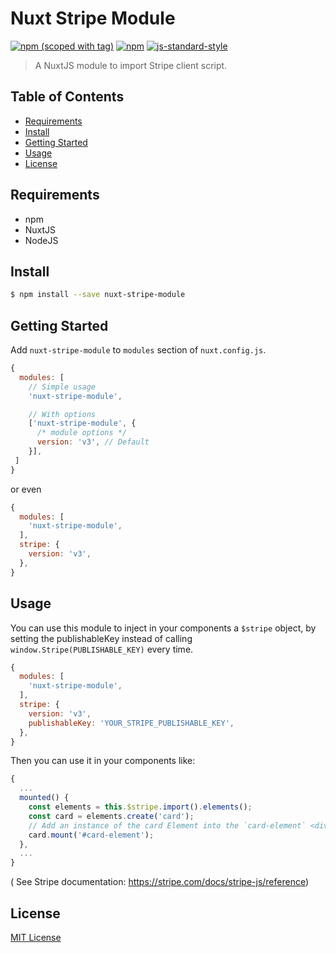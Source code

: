 # Nuxt Stripe Module

[![npm (scoped with tag)](https://img.shields.io/npm/v/nuxt-stripe-module/latest.svg?style=flat-square)](https://npmjs.com/package/nuxt-stripe-module)
[![npm](https://img.shields.io/npm/dt/nuxt-stripe-module.svg?style=flat-square)](https://npmjs.com/package/nuxt-stripe-module)
[![js-standard-style](https://img.shields.io/badge/code_style-standard-brightgreen.svg?style=flat-square)](http://standardjs.com)

> A NuxtJS module to import Stripe client script.

## Table of Contents ##

* [Requirements](#requirements)
* [Install](#install)
* [Getting Started](#getting-started)
* [Usage](#usage)
* [License](#license)

## Requirements

* npm
* NuxtJS
* NodeJS

## Install

```bash
$ npm install --save nuxt-stripe-module
```

## Getting Started

Add `nuxt-stripe-module` to `modules` section of `nuxt.config.js`.
```js
{
  modules: [
    // Simple usage
    'nuxt-stripe-module',

    // With options
    ['nuxt-stripe-module', {
      /* module options */
      version: 'v3', // Default
    }],
 ]
}
```
or even
```js
{
  modules: [
    'nuxt-stripe-module',
  ],
  stripe: {
    version: 'v3',
  },
}
```

## Usage

You can use this module to inject in your components a `$stripe` object, by setting the publishableKey instead of calling `window.Stripe(PUBLISHABLE_KEY)` every time.

```js
{
  modules: [
    'nuxt-stripe-module',
  ],
  stripe: {
    version: 'v3',
    publishableKey: 'YOUR_STRIPE_PUBLISHABLE_KEY',
  },
}
```

Then you can use it in your components like:

```js
{
  ...
  mounted() {
    const elements = this.$stripe.import().elements();
    const card = elements.create('card');
    // Add an instance of the card Element into the `card-element` <div>
    card.mount('#card-element');
  },
  ...
}
```
( See Stripe documentation: https://stripe.com/docs/stripe-js/reference)

## License

[MIT License](./LICENSE)
